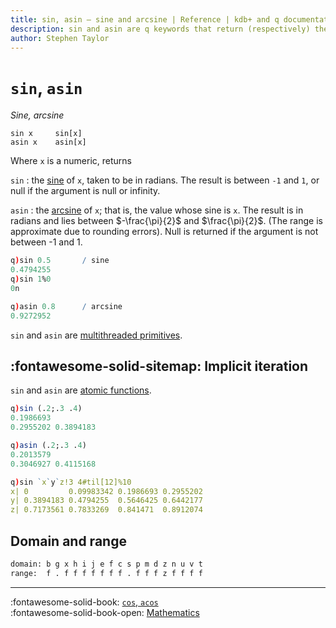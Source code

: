 ```yaml
---
title: sin, asin – sine and arcsine | Reference | kdb+ and q documentation
description: sin and asin are q keywords that return (respectively) the sin and arcsine of their argument.
author: Stephen Taylor
---
```

# `sin`, `asin`

_Sine, arcsine_





```syntax
sin x     sin[x]
asin x    asin[x]
```

Where `x` is a numeric, returns 

`sin`
: the [sine](https://en.wikipedia.org/wiki/Sine) of `x`, taken to be in radians. The result is between `-1` and `1`, or null if the argument is null or infinity.

`asin`
: the [arcsine](https://en.wikipedia.org/wiki/Inverse_trigonometric_functions#Basic_properties) of `x`; that is, the value whose sine is `x`. The result is in radians and lies between $-\frac{\pi}{2}$ and $\frac{\pi}{2}$. (The range is approximate due to rounding errors).
Null is returned if the argument is not between -1 and 1.

```q
q)sin 0.5       / sine
0.4794255
q)sin 1%0
0n

q)asin 0.8      / arcsine
0.9272952
```

`sin` and `asin` are [multithreaded primitives](../kb/mt-primitives.md).


## :fontawesome-solid-sitemap: Implicit iteration

`sin` and `asin` are [atomic functions](../basics/atomic.md).

```q
q)sin (.2;.3 .4)
0.1986693
0.2955202 0.3894183

q)asin (.2;.3 .4)
0.2013579
0.3046927 0.4115168

q)sin `x`y`z!3 4#til[12]%10
x| 0         0.09983342 0.1986693 0.2955202
y| 0.3894183 0.4794255  0.5646425 0.6442177
z| 0.7173561 0.7833269  0.841471  0.8912074
```

## Domain and range

```txt
domain: b g x h i j e f c s p m d z n u v t
range:  f . f f f f f f f . f f f z f f f f
```

----
:fontawesome-solid-book:
[`cos`, `acos`](cos.md)
<br>
:fontawesome-solid-book-open:
[Mathematics](../basics/math.md)

